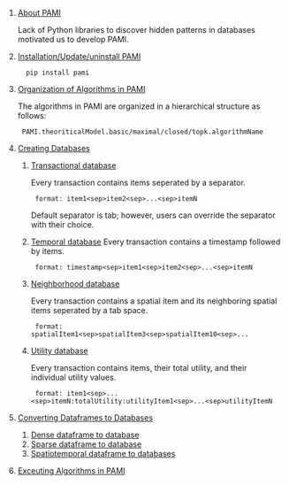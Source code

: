 1. [About PAMI](index.html)
   
   Lack of Python libraries to discover hidden patterns in databases motivated us to develop PAMI.

1. [Installation/Update/uninstall PAMI](installation.html)
   
         pip install pami
   
1. [Organization of Algorithms in PAMI](organization.html)
   
   The algorithms in PAMI are organized in a hierarchical structure as follows: 
   
        PAMI.theoriticalModel.basic/maximal/closed/topk.algorithmName
   
1. [Creating Databases](createDatabases.html)
   
    1. [Transactional database](transactionalDatabase.html)
       
       Every transaction contains items seperated by a separator.
       
            format: item1<sep>item2<sep>...<sep>itemN
       Default separator is tab; 
       however, users can override the separator with their choice. 
    1. [Temporal database](temporalDatabase.html)
         Every transaction contains a timestamp followed by items.       

            format: timestamp<sep>item1<sep>item2<sep>...<sep>itemN
    1. [Neighborhood database](neighborhoodDatabase.html)
   
        Every transaction contains a spatial item and its neighboring spatial items seperated by a tab space.
            
            format: spatialItem1<sep>spatialItem3<sep>spatialItem10<sep>...
       
    1. [Utility database](utilityDatabase.html)
       
        Every transaction contains items, their total utility, and their individual utility values.
       
            format: item1<sep>...<sep>itemN:totalUtility:utilityItem1<sep>...<sep>utilityItemN
    
1. [Converting Dataframes to Databases](df2db.html)
   1. [Dense dataframe to database](denseDF2DB.html)
   1. [Sparse dataframe to database](sparseDF2DB.html)
   1. [Spatiotemporal dataframe to databases](stDF2DB.html)
   
1. [Exceuting Algorithms in PAMI](utilization.html)    